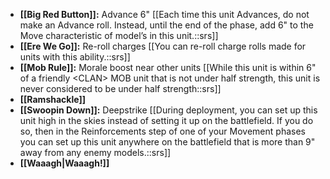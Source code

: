- **[[Big Red Button]]:** Advance 6" [[Each time this unit Advances, do not make an Advance roll. Instead, until the end of the phase, add 6" to the Move characteristic of model’s in this unit.::srs]]
- **[[Ere We Go]]:** Re-roll charges [[You can re-roll charge rolls made for units with this ability.::srs]]
- **[[Mob Rule]]:** Morale boost near other units [[While this unit is within 6" of a friendly \<CLAN> MOB unit that is not under half strength, this unit is never considered to be under half strength::srs]]
- **[[Ramshackle]]**
- **[[Swoopin Down]]:** Deepstrike [[During deployment, you can set up this unit high in the skies instead of setting it up on the battlefield. If you do so, then in the Reinforcements step of one of your Movement phases you can set up this unit anywhere on the battlefield that is more than 9" away from any enemy models.::srs]]
- **[[Waaagh\|Waaagh!]]**
